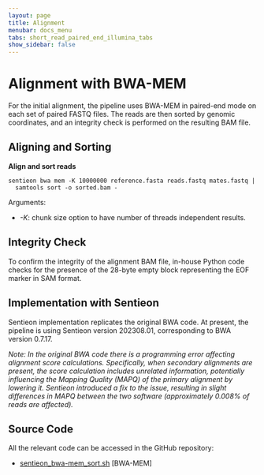```yaml
---
layout: page
title: Alignment
menubar: docs_menu
tabs: short_read_paired_end_illumina_tabs
show_sidebar: false
---
```


# Alignment with BWA-MEM

For the initial alignment, the pipeline uses BWA-MEM in paired-end mode on each set of paired FASTQ files. The reads are then sorted by genomic coordinates, and an integrity check is performed on the resulting BAM file.

## Aligning and Sorting

**Align and sort reads**

```text
sentieon bwa mem -K 10000000 reference.fasta reads.fastq mates.fastq |
  samtools sort -o sorted.bam -
```

Arguments:

- *-K*: chunk size option to have number of threads independent results.

## Integrity Check

To confirm the integrity of the alignment BAM file, in-house Python code checks for the presence of the 28-byte empty block representing the EOF marker in SAM format.

## Implementation with Sentieon

Sentieon implementation replicates the original BWA code. At present, the pipeline is using Sentieon version 202308.01, corresponding to BWA version 0.7.17.

*Note: In the original BWA code there is a programming error affecting alignment score calculations. Specifically, when secondary alignments are present, the score calculation includes unrelated information, potentially influencing the Mapping Quality (MAPQ) of the primary alignment by lowering it. Sentieon introduced a fix to the issue, resulting in slight differences in MAPQ between the two software (approximately 0.008% of reads are affected).*

## Source Code

All the relevant code can be accessed in the GitHub repository:

  - [sentieon_bwa-mem_sort.sh](https://github.com/smaht-dac/sentieon-pipelines/blob/main/dockerfiles/sentieon/sentieon_bwa-mem_sort.sh) [BWA-MEM]
